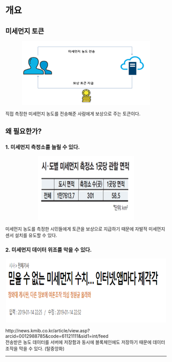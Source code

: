 개요
===========
## 미세먼지 토큰    
<p align="center">
  <img width="400" height="200" src="./Resources/Diagram.png">
</p>   

직접 측정한 미세먼지 농도를 전송해준 사람에게 보상으로 주는 토큰이다.
## 왜 필요한가?   
### 1. 미세먼지 측정소를 늘릴 수 있다.  
<p align="center">
  <img width="300" height="200" src="./Resources/Device_per_area.png">
</p> 
미세먼지 농도를 측정한 시민들에게 토큰을 보상으로 지급하기 때문에 자발적 미세먼지 센서 설치를 유도할 수 있다.  

### 2. 미세먼지 데이터 위조를 막을 수 있다.  
<p align="center">
  <img width="500" height="200" src="./Resources/news.png">
</p> 
http://news.kmib.co.kr/article/view.asp?arcid=0012988785&code=61121111&sid1=int/feed  <br>
전송받은 농도 데이터를 서버에 저장함과 동시에 블록체인에도 저장하기 때문에 데이터 조작을 막을 수 있다. (탈중앙화) 

* * *  
